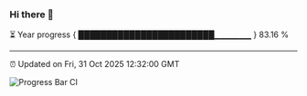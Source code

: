 ### Hi there 👋

⏳ Year progress { ████████████████████████▁▁▁▁▁▁ } 83.16 %

---

⏰ Updated on Fri, 31 Oct 2025 12:32:00 GMT

![Progress Bar CI](https://github.com/liununu/liununu/workflows/Progress%20Bar%20CI/badge.svg)
